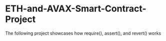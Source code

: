 # ETH-and-AVAX-Smart-Contract-Project
The following project showcases how require(), assert(), and revert() works 

